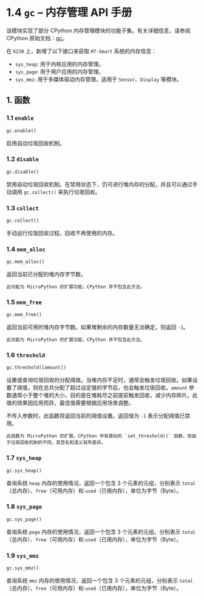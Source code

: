# 1.4 `gc` – 内存管理 API 手册

该模块实现了部分 CPython 内存管理模块的功能子集。有关详细信息，请参阅 CPython 原始文档：[gc](https://docs.python.org/3.5/library/gc.html#module-gc)。

在 `K230` 上，新增了以下接口来获取 `RT-Smart` 系统的内存信息：

- `sys_heap`: 用于内核应用的内存管理。
- `sys_page`: 用于用户应用的内存管理。
- `sys_mmz`: 用于多媒体驱动内存管理，适用于 `Sensor`、`Display` 等模块。

## 1. 函数

### 1.1 `enable`

```python
gc.enable()
```

启用自动垃圾回收机制。

### 1.2 `disable`

```python
gc.disable()
```

禁用自动垃圾回收机制。在禁用状态下，仍可进行堆内存的分配，并且可以通过手动调用 `gc.collect()` 来执行垃圾回收。

### 1.3 `collect`

```python
gc.collect()
```

手动运行垃圾回收过程，回收不再使用的内存。

### 1.4 `mem_alloc`

```python
gc.mem_alloc()
```

返回当前已分配的堆内存字节数。

```{admonition} 与 CPython 的差异
此功能为 MicroPython 的扩展功能，CPython 并不包含此方法。
```

### 1.5 `mem_free`

```python
gc.mem_free()
```

返回当前可用的堆内存字节数。如果堆剩余的内存数量无法确定，则返回 `-1`。

```{admonition} 与 CPython 的差异
此功能为 MicroPython 的扩展功能，CPython 并不包含此方法。
```

### 1.6 `threshold`

```python
gc.threshold([amount])
```

设置或查询垃圾回收的分配阈值。当堆内存不足时，通常会触发垃圾回收。如果设置了阈值，则在总共分配了超过设定值的字节后，也会触发垃圾回收。`amount` 参数通常小于整个堆的大小，目的是在堆耗尽之前提前触发回收，减少内存碎片。此值的效果因应用而异，最佳值需要根据应用场景调整。

不传入参数时，此函数将返回当前的阈值设置。返回值为 `-1` 表示分配阈值已禁用。

```{admonition} 与 CPython 的差异
此函数为 MicroPython 的扩展。CPython 中有类似的 `set_threshold()` 函数，但由于垃圾回收机制的不同，其签名和语义有所差异。
```

### 1.7 `sys_heap`

```python
gc.sys_heap()
```

查询系统 `heap` 内存的使用情况，返回一个包含 3 个元素的元组，分别表示 `total`（总内存）、`free`（可用内存）和 `used`（已用内存），单位为字节（Byte）。

### 1.8 `sys_page`

```python
gc.sys_page()
```

查询系统 `page` 内存的使用情况，返回一个包含 3 个元素的元组，分别表示 `total`（总内存）、`free`（可用内存）和 `used`（已用内存），单位为字节（Byte）。

### 1.9 `sys_mmz`

```python
gc.sys_mmz()
```

查询系统 `mmz` 内存的使用情况，返回一个包含 3 个元素的元组，分别表示 `total`（总内存）、`free`（可用内存）和 `used`（已用内存），单位为字节（Byte）。
